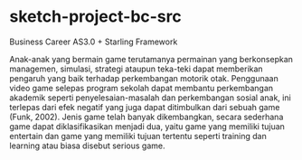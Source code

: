 sketch-project-bc-src
=====================

Business Career AS3.0 + Starling Framework

Anak-anak yang bermain game terutamanya permainan yang berkonsepkan managemen, simulasi, strategi ataupun teka-teki dapat memberikan pengaruh yang baik terhadap perkembangan motorik otak. Penggunaan video game selepas program sekolah dapat membantu perkembangan akademik seperti penyelesaian-masalah dan perkembangan sosial anak, ini terlepas dari efek negatif yang juga dapat ditimbulkan dari sebuah game (Funk, 2002). Jenis game telah banyak dikembangkan, secara sederhana game dapat diklasifikasikan menjadi dua, yaitu game yang memiliki tujuan entertain dan game yang memiliki tujuan tertentu seperti training dan learning atau biasa disebut serious game.

